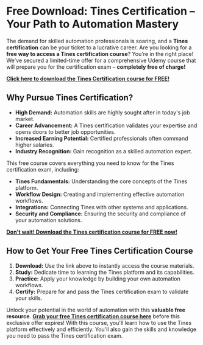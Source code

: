 # Free Download: Tines Certification – Your Path to Automation Mastery

The demand for skilled automation professionals is soaring, and a **Tines certification** can be your ticket to a lucrative career. Are you looking for a **free way to access a Tines certification course**? You're in the right place! We've secured a limited-time offer for a comprehensive Udemy course that will prepare you for the certification exam – **completely free of charge!**

[**Click here to download the Tines Certification course for FREE!**](https://udemywork.com/tines-certification)

## Why Pursue Tines Certification?

*   **High Demand:** Automation skills are highly sought after in today's job market.
*   **Career Advancement:** A Tines certification validates your expertise and opens doors to better job opportunities.
*   **Increased Earning Potential:** Certified professionals often command higher salaries.
*   **Industry Recognition:** Gain recognition as a skilled automation expert.

This free course covers everything you need to know for the Tines certification exam, including:

*   **Tines Fundamentals:** Understanding the core concepts of the Tines platform.
*   **Workflow Design:** Creating and implementing effective automation workflows.
*   **Integrations:** Connecting Tines with other systems and applications.
*   **Security and Compliance:** Ensuring the security and compliance of your automation solutions.

[**Don't wait! Download the Tines certification course for FREE now!**](https://udemywork.com/tines-certification)

## How to Get Your Free Tines Certification Course

1.  **Download:** Use the link above to instantly access the course materials.
2.  **Study:** Dedicate time to learning the Tines platform and its capabilities.
3.  **Practice:** Apply your knowledge by building your own automation workflows.
4.  **Certify:** Prepare for and pass the Tines certification exam to validate your skills.

Unlock your potential in the world of automation with this **valuable free resource**. **[Grab your free Tines certification course here](https://udemywork.com/tines-certification)** before this exclusive offer expires! With this course, you'll learn how to use the Tines platform effectively and efficiently. You'll also gain the skills and knowledge you need to pass the Tines certification exam.
